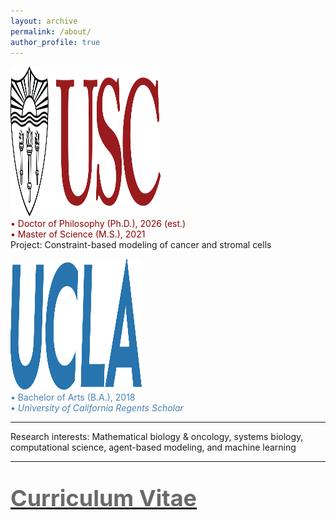 ```yaml
---
layout: archive
permalink: /about/
author_profile: true
---
```

<p>
<img src="/images/uscMono.png" alt="usc_logo" width="240" height="240">
<br>
<font color="darkred"> • Doctor of Philosophy (Ph.D.), 2026 (est.) </font> <br>
<font color="darkred">  • Master of Science (M.S.), 2021 </font>  <br>
Project: Constraint-based modeling of cancer and stromal cells
</p>
<p>
<img src="/images/ucla.png" alt="ucla_logo" width="210" height="210">
<br>
<font color="steelblue"> • Bachelor of Arts (B.A.), 2018 <br> </font>
<font color="steelblue"> • <i> University of California Regents Scholar </i> </font> <br>

<hr>
Research interests: Mathematical biology & oncology, systems biology, computational science, agent-based modeling, and machine learning
<hr>


<p style="font-size:36px">
<tr><td><a href="/pdfs/NT_Curricula_Vitae.pdf"><font color="DimGray"> <b> Curriculum Vitae </b> </font></a></td></tr>
</p>
